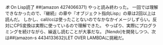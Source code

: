 *本* On Lisp読了
 ##(amazon 4274066371)
やっと読み終わった。
一回では理解できなかったので、『継続』の章や『オブジェクト指向Lisp』の章は2回以上は読んだ。
しかし、call/ccは使ったことないのでなかなかイメージしずらい。反対にCPS変換は実際に使っているので理解できた。
やっぱり、実際にプログラミングを続けながら、繰返し読むことが大事だな。
*[Nendo*]を開発しつつ、次は##(amazon-s 4434133632)LET OVER LAMBDAに挑戦だ。
